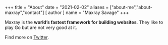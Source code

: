 +++
title = "About"
date = "2021-02-02"
aliases = ["about-me","about-maxray","contact"]
[ author ]
  name = "Maxray Savage"
+++

Maxray is the **world’s fastest framework for building websites**. They like to play Go but are not very good at it.

Find more on [Twitter](https://twitter.com/MaxraySavage).
